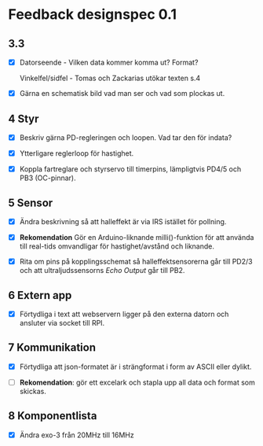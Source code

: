 # Feedback designspec 0.1

## 3.3
- [X] Datorseende -  Vilken data kommer komma ut? Format?
    
    Vinkelfel/sidfel - Tomas och Zackarias utökar texten s.4

- [X] Gärna en schematisk bild vad man ser och vad som plockas ut.

## 4 Styr
- [X] Beskriv gärna PD-regleringen och loopen. Vad tar den för indata? 
- [X] Ytterligare reglerloop för hastighet.

- [x] Koppla fartreglare och styrservo till timerpins, lämpligtvis PD4/5 och PB3 (OC-pinnar).

## 5 Sensor
- [X] Ändra beskrivning så att halleffekt är via IRS istället för pollning.

- [X] **Rekomendation** Gör en Arduino-liknande milli()-funktion för att använda till real-tids omvandligar för hastighet/avstånd och liknande.

- [x] Rita om pins på kopplingsschemat så halleffektsensorerna går till PD2/3 och att ultraljudssensorns *Echo Output* går till PB2. 

## 6 Extern app
- [X] Förtydliga i text att webservern ligger på den externa datorn och ansluter via socket till RPI.

## 7 Kommunikation

- [X] Förtydliga att json-formatet är i strängformat i form av ASCII eller dylikt.

- [ ] **Rekomendation**: gör ett excelark och stapla upp all data och format som skickas.

## 8 Komponentlista

- [x] Ändra exo-3 från 20MHz till 16MHz
